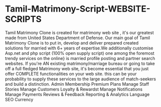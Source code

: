 # Tamil-Matrimony-Script-WEBSITE-SCRIPTS
Tamil Matrimony Clone is created for matrimony web site , it's our greatest made from United States Department of Defense. Our main goal of Tamil Matrimony Clone is to put in, develop and deliver prepared created solutions for married with 6+ years of expertise.We additionally customise Asp.net and php script (100% open supply script) one among the foremost trendy services on the online} is married profile posting and partner search websites. If you're AN existing matrimony/marriage bureau or going to take off a full fledged Matrimony web site, it's become essential that you just offer COMPLETE functionalities on your web site. this can be your probability to supply these services to the large audience of match-seekers and build a distinction.
Admin
Membership
Premium Plans
Manage Staff
Stories
Manage Customers
Loyalty & Rewardst
Manage Notifications
Manage Payments
Reviews & Feedback
Reporting & Analytics
Language
SEO
Currency
